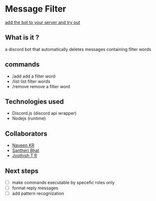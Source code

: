 # Message Filter

[add the bot to your server and try out](https://discord.com/api/oauth2/authorize?client_id=1038593693759844422&permissions=10240&scope=applications.commands%20bot)

## What is it ?
a discord bot that automatically deletes messages containing filter words

## commands
- /add <word> add a filter word
- /list list filter words
- /remove <word> remove a filter word

## Technologies used
- Discord.js (discord api wrapper)
- Nodejs (runtime)

## Collaborators
- [Naveen KR](https://github.com/me-nkr)
- [Santheri Bhat](https://github.com/santheri)
- [Jyothish T R](https://github.com/Mr3lueSky)

## Next steps
- [ ] make commands executable by specefic roles only
- [ ] format reply messages
- [ ] add pattern recognization